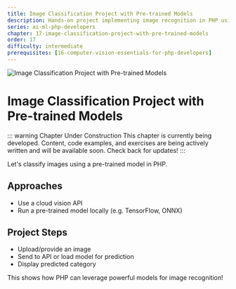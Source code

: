 ```yaml
---
title: Image Classification Project with Pre-trained Models
description: Hands-on project implementing image recognition in PHP using a pre-trained model. Demonstrates using a cloud vision API or local model for image classification.
series: ai-ml-php-developers
chapter: 17-image-classification-project-with-pre-trained-models
order: 17
difficulty: intermediate
prerequisites: [16-computer-vision-essentials-for-php-developers]
---
```


![Image Classification Project with Pre-trained Models](/images/ai-ml-php-developers/chapter-17-image-classification-hero-full.webp)

# Image Classification Project with Pre-trained Models

::: warning Chapter Under Construction
This chapter is currently being developed. Content, code examples, and exercises are being actively written and will be available soon. Check back for updates!
:::

Let's classify images using a pre-trained model in PHP.

## Approaches

- Use a cloud vision API
- Run a pre-trained model locally (e.g. TensorFlow, ONNX)

## Project Steps

- Upload/provide an image
- Send to API or load model for prediction
- Display predicted category

This shows how PHP can leverage powerful models for image recognition!
